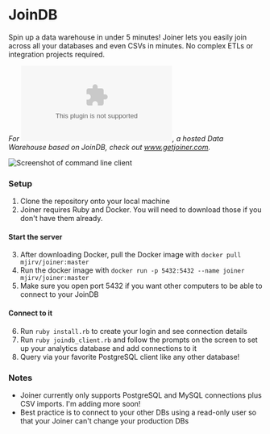 # JoinDB
Spin up a data warehouse in under 5 minutes! Joiner lets you easily join across all your databases and even CSVs in minutes. No complex ETLs or integration projects required.

_For ![Joiner](getjoiner.com), a hosted Data Warehouse based on JoinDB, check out www.getjoiner.com._

![Screenshot of command line client](https://i.imgur.com/HyaJ6VG.png)

### Setup
1. Clone the repository onto your local machine
2. Joiner requires Ruby and Docker. You will need to download those if you don't have them already.
#### Start the server
3. After downloading Docker, pull the Docker image with `docker pull mjirv/joiner:master`
4. Run the docker image with `docker run -p 5432:5432 --name joiner mjirv/joiner:master`
5. Make sure you open port 5432 if you want other computers to be able to connect to your JoinDB
#### Connect to it
6. Run `ruby install.rb` to create your login and see connection details
7. Run `ruby joindb_client.rb` and follow the prompts on the screen to set up your analytics database and add connections to it
8. Query via your favorite PostgreSQL client like any other database!

### Notes
- Joiner currently only supports PostgreSQL and MySQL connections plus CSV imports. I'm adding more soon!
- Best practice is to connect to your other DBs using a read-only user so that your Joiner can't change your production DBs
